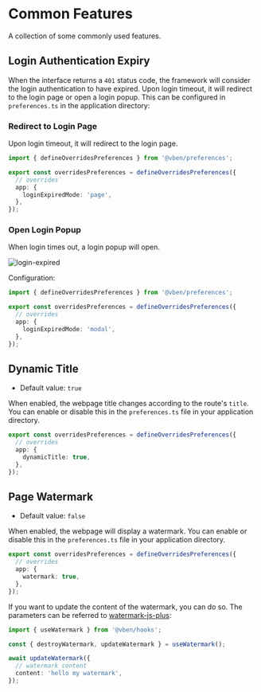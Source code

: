 # Common Features

A collection of some commonly used features.

## Login Authentication Expiry

When the interface returns a `401` status code, the framework will consider the login authentication to have expired. Upon login timeout, it will redirect to the login page or open a login popup. This can be configured in `preferences.ts` in the application directory:

### Redirect to Login Page

Upon login timeout, it will redirect to the login page.

```ts
import { defineOverridesPreferences } from '@vben/preferences';

export const overridesPreferences = defineOverridesPreferences({
  // overrides
  app: {
    loginExpiredMode: 'page',
  },
});
```

### Open Login Popup

When login times out, a login popup will open.

![login-expired](/guide/login-expired.png)

Configuration:

```ts
import { defineOverridesPreferences } from '@vben/preferences';

export const overridesPreferences = defineOverridesPreferences({
  // overrides
  app: {
    loginExpiredMode: 'modal',
  },
});
```

## Dynamic Title

- Default value: `true`

When enabled, the webpage title changes according to the route's `title`. You can enable or disable this in the `preferences.ts` file in your application directory.

```ts
export const overridesPreferences = defineOverridesPreferences({
  // overrides
  app: {
    dynamicTitle: true,
  },
});
```

## Page Watermark

- Default value: `false`

When enabled, the webpage will display a watermark. You can enable or disable this in the `preferences.ts` file in your application directory.

```ts
export const overridesPreferences = defineOverridesPreferences({
  // overrides
  app: {
    watermark: true,
  },
});
```

If you want to update the content of the watermark, you can do so. The parameters can be referred to [watermark-js-plus](https://zhensherlock.github.io/watermark-js-plus/):

```ts
import { useWatermark } from '@vben/hooks';

const { destroyWatermark, updateWatermark } = useWatermark();

await updateWatermark({
  // watermark content
  content: 'hello my watermark',
});
```